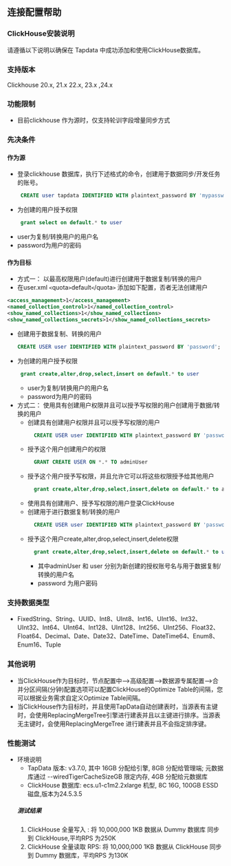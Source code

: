 ## **连接配置帮助**
### ClickHouse安装说明
请遵循以下说明以确保在 Tapdata 中成功添加和使用ClickHouse数据库。
### 支持版本
Clickhouse 20.x, 21.x 22.x, 23.x ,24.x
### 功能限制
- 目前clickhouse 作为源时，仅支持轮训字段增量同步方式
### 先决条件
#### 作为源
- 登录clickhouse 数据库，执行下述格式的命令，创建用于数据同步/开发任务的账号。
   ```sql
    CREATE user tapdata IDENTIFIED WITH plaintext_password BY 'mypassword'
   ```
- 为创建的用户授予权限
   ```sql
    grant select on default.* to user 
   ```
- user为复制/转换用户的用户名
- password为用户的密码
#### 作为目标
- 方式一：
以最高权限用户(default)进行创建用于数据复制/转换的用户
- 在user.xml `<`quota`>`default`<`/quota`>` 添加如下配置，否者无法创建用户
``` xml
<access_management>1</access_management>
<named_collection_control>1</named_collection_control>
<show_named_collections>1</show_named_collections>
<show_named_collections_secrets>1</show_named_collections_secrets>
```
- 创建用于数据复制、转换的用户
   ```sql
   CREATE USER user IDENTIFIED WITH plaintext_password BY 'password';
    ```
- 为创建的用户授予权限
   ```sql
    grant create,alter,drop,select,insert on default.* to user
   ```
    - user为复制/转换用户的用户名
    - password为用户的密码
- 方式二： 使用具有创建用户权限并且可以授予写权限的用户创建用于数据/转换的用户
    <br>
  - 创建具有创建用户权限并且可以授予写权限的用户
    ``` sql
      CREATE USER user IDENTIFIED WITH plaintext_password BY 'password'
    ```
  - 授予这个用户创建用户的权限
    ```sql
      GRANT CREATE USER ON *.* TO adminUser 
    ```
  - 授予这个用户授予写权限，并且允许它可以将这些权限授予给其他用户
    ```sql
      grant create,alter,drop,select,insert,delete on default.* to adminUser with grant option 
    ```
  - 使用具有创建用户、授予写权限的用户登录ClickHouse
  - 创建用于进行数据复制/转换的用户
    ```sql
      CREATE USER user IDENTIFIED WITH plaintext_password BY 'password';
    ```
  - 授予这个用户create,alter,drop,select,insert,delete权限
    ```sql
      grant create,alter,drop,select,insert,delete on default.* to user 
    ```
    - 其中adminUser 和 user 分别为新创建的授权账号名与用于数据复制/转换的用户名
    - password 为用户密码
### 支持数据类型
- FixedString、String、UUID、Int8、UInt8、Int16、UInt16、Int32、UInt32、Int64、UInt64、Int128、UInt128、Int256、UInt256、Float32、Float64、Decimal、Date、Date32、DateTime、DateTime64、Enum8、Enum16、Tuple
### 其他说明
- 当ClickHouse作为目标时，节点配置中-->高级配置-->数据源专属配置-->合并分区间隔(分钟)配置选项可以配置ClickHouse的Optimize Table的间隔，您可以根据业务需求自定义Optimize Table间隔。
- 当ClickHouse作为目标时，并且使用TapData自动创建表时，当源表有主键时，会使用ReplacingMergeTree引擎进行建表并且以主键进行排序。当源表无主键时，会使用ReplacingMergeTree 进行建表并且不会指定排序键。
### 性能测试
- 环境说明
  - TapData 版本: v3.7.0, 其中 16GB 分配给引擎, 8GB 分配给管理端; 元数据库通过 --wiredTigerCacheSizeGB 限定内存, 4GB 分配给元数据库
  - ClickHouse 数据库: ecs.u1-c1m2.2xlarge 机型, 8C 16G, 100GB ESSD 磁盘,版本为24.5.3.5
  ##### 测试结果
  1. ClickHouse 全量写入 : 将 10,000,000 1KB 数据从 Dummy 数据库 同步到 ClickHouse,平均RPS 为250K
  2. ClickHouse 全量读取 RPS: 将 10,000,000 1KB 数据从 ClickHouse 同步到 Dummy 数据库，平均RPS 为130K